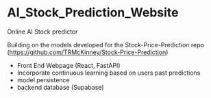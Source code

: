 # AI_Stock_Prediction_Website
Online AI Stock predictor

Building on the models developed for the Stock-Price-Prediction repo (https://github.com/TRMcKinney/Stock-Price-Prediction)

- Front End Webpage (React, FastAPI)
- Incorporate continuous learning based on users past predictions
- model persistence
- backend database (Supabase)
